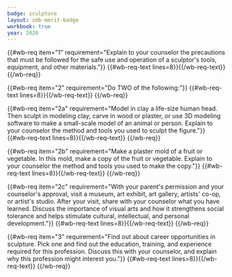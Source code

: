 ```yaml
---
badge: sculpture
layout: smb-merit-badge
workbook: true
year: 2020
---
```



{{#wb-req item="1" requirement="Explain to your counselor the precautions that must be followed for the safe use and operation of a sculptor's tools, equipment, and other materials."}}
{{#wb-req-text lines=8}}{{/wb-req-text}}
{{/wb-req}}

{{#wb-req item="2" requirement="Do TWO of the following:"}}
{{#wb-req-text lines=8}}{{/wb-req-text}}
{{/wb-req}}

{{#wb-req item="2a" requirement="Model in clay a life-size human head. Then sculpt in modeling clay, carve in wood or plaster, or use 3D modeling software to make a small-scale model of an animal or person. Explain to your counselor the method and tools you used to sculpt the figure."}}
{{#wb-req-text lines=8}}{{/wb-req-text}}
{{/wb-req}}

{{#wb-req item="2b" requirement="Make a plaster mold of a fruit or vegetable. In this mold, make a copy of the fruit or vegetable. Explain to your counselor the method and tools you used to make the copy."}}
{{#wb-req-text lines=8}}{{/wb-req-text}}
{{/wb-req}}

{{#wb-req item="2c" requirement="With your parent's permission and your counselor's approval, visit a museum, art exhibit, art gallery, artists' co-op, or artist's studio. After your visit, share with your counselor what you have learned. Discuss the importance of visual arts and how it strengthens social tolerance and helps stimulate cultural, intellectual, and personal development."}}
{{#wb-req-text lines=8}}{{/wb-req-text}}
{{/wb-req}}

{{#wb-req item="3" requirement="Find out about career opportunities in sculpture. Pick one and find out the education, training, and experience required for this profession. Discuss this with your counselor, and explain why this profession might interest you."}}
{{#wb-req-text lines=8}}{{/wb-req-text}}
{{/wb-req}}
